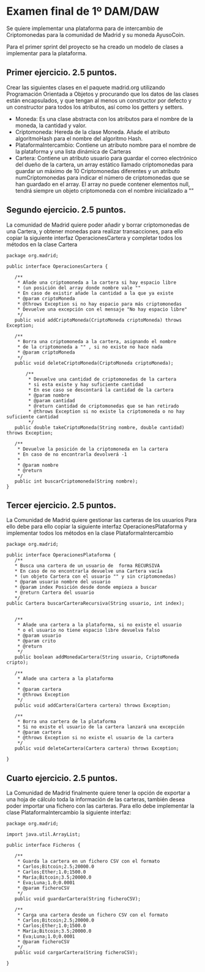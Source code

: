 # Examen final de 1º DAM/DAW   

Se quiere implementar una plataforma para de intercambio de Criptomonedas para la comunidad de Madrid y su moneda AyusoCoin. 

Para el primer sprint del proyecto se ha creado un modelo de clases a implementar para la plataforma.

## Primer ejercicio. 2.5 puntos. 

Crear las siguientes clases en el paquete madrid.org utilizando Programación Orientada a Objetos y procurando que los datos de las clases están encapsulados, y que tengan al menos un constructor por defecto y un constructor para todos los atributos, así como los getters y setters.

- Moneda: Es una clase abstracta con los atributos para el nombre de la moneda, la cantidad y valor.
- Criptomoneda: Hereda de la clase Moneda. Añade el atributo algoritmoHash para el nombre del algoritmo Hash.
- PlataformaIntercambio: Contiene un atributo nombre para el nombre de la plataforma y una lista dinámica de Carteras
- Cartera: Contiene un atributo usuario para guardar el correo electrónico del dueño de la cartera, un array estático llamado criptomonedas para guardar un máximo de 10 Criptomonedas diferentes y un atributo numCriptomonedas para indicar el número de criptomonedas que se han guardado en el array. El array no puede contener elementos null, tendrá siempre un objeto criptomoneda con el nombre inicializado a ""

## Segundo ejercicio. 2.5 puntos. 

La comunidad de Madrid quiere poder añadir y borrar criptomonedas de una Cartera, y obtener monedas para realizar transacciones, para ello copiar la siguiente interfaz OperacionesCartera y completar todos los métodos en la clase Cartera

````
package org.madrid;

public interface OperacionesCartera {

   /**
    * Añade una criptomoneda a la cartera si hay espacio libre
    * (un posición del array donde nombre vale ""
    * En caso de existir añade la cantidad a la que ya existe
    * @param criptoMoneda
    * @throws Exception si no hay espacio para más criptomonedas
    * Devuelve una excepción con el mensaje "No hay espacio libre"
    */
   public void addCriptoMoneda(CriptoMoneda criptoMoneda) throws Exception;

   /**
    * Borra una criptomoneda a la cartera, asignando el nombre 
    * de la criptomoneda a "" , si no existe no hace nada
    * @param criptoMoneda
    */
   public void deleteCriptoMoneda(CriptoMoneda criptoMoneda);

       /**
        * Devuelve una cantidad de criptomonedas de la cartera
        * si esta existe y hay suficiente cantidad
        * En ese caso se descontará la cantidad de la cartera
        * @param nombre
        * @param cantidad
        * @return cantidad de criptomonedas que se han retirado
        * @throws Exception si no existe la criptomoneda o no hay suficiente cantidad
        */
   public double takeCriptoMoneda(String nombre, double cantidad) throws Exception;

   /**
    * Devuelve la posición de la criptomoneda en la cartera
    * En caso de no encontrarla devolverá -1
    *
    * @param nombre
    * @return
    */
   public int buscarCriptomoneda(String nombre);
}

````

## Tercer ejercicio. 2.5 puntos. 

La Comunidad de Madrid quiere gestionar las carteras de los usuarios Para ello debe para ello copiar la siguiente interfaz OperacionesPlataforma y implementar todos los métodos en la clase  PlataformaIntercambio                

````
package org.madrid;

public interface OperacionesPlataforma {
   /**
   * Busca una cartera de un usuario de  forma RECURSIVA
   * En caso de no encontrarla devuelve una Cartera vacía
   * (un objeto Cartera con el usuario "" y sin criptomonedas)
   * @param usuario nombre del usuario
   * @param index Posición desde donde empieza a buscar
   * @return Cartera del usuario
   */
public Cartera buscarCarteraRecursiva(String usuario, int index);


   /**
    * Añade una cartera a la plataforma, si no existe el usuario
    * o el usuario no tiene espacio libre devuelva falso
    * @param usuario
    * @param crito
    * @return
    */
   public boolean addMonedaCartera(String usuario, CriptoMoneda cripto);

   /**
    * Añade una cartera a la plataforma
    *
    * @param cartera
    * @throws Exception
    */
   public void addCartera(Cartera cartera) throws Exception;

   /**
    * Borra una cartera de la plataforma
    * Si no existe el usuario de la cartera lanzará una excepción
    * @param cartera
    * @throws Exception si no existe el usuario de la cartera
    */
   public void deleteCartera(Cartera cartera) throws Exception;

}

````


## Cuarto ejercicio. 2.5 puntos. 

La Comunidad de Madrid finalmente quiere tener la opción de exportar a una hoja de cálculo toda la información de las carteras, también  desea poder importar una fichero con las carteras. Para ello debe  implementar la clase PlataformaIntercambio la siguiente interfaz:         

````
package org.madrid;

import java.util.ArrayList;

public interface Ficheros {

   /**
    * Guarda la cartera en un fichero CSV con el formato
    * Carlos;Bitcoin;2.5;20000.0
    * Carlos;Ether;1.0;1500.0
    * María;Bitcoin;3.5;20000.0
    * Eva;Luna;1.0;0.0001
    * @param ficheroCSV
    */
   public void guardarCartera(String ficheroCSV);

   /**
    * Carga una cartera desde un fichero CSV con el formato
    * Carlos;Bitcoin;2.5;20000.0
    * Carlos;Ether;1.0;1500.0
    * María;Bitcoin;3.5;20000.0
    * Eva;Luna;1.0;0.0001
    * @param ficheroCSV
    */
   public void cargarCartera(String ficheroCSV);

}
````





